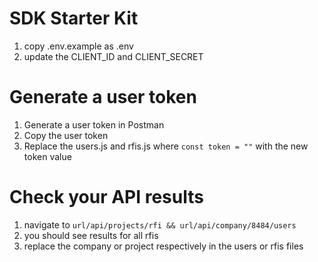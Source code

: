 # SDK Starter Kit

1. copy .env.example as .env
2. update the CLIENT_ID and CLIENT_SECRET

# Generate a user token 
1. Generate a user token in Postman 
2. Copy the user token 
3. Replace the users.js and rfis.js where ``` const token = "" ``` with the new token value 

# Check your API results

1. navigate to  ``` url/api/projects/rfi && url/api/company/8484/users  ```
2. you should see results for all rfis
3. replace the company or project respectively in the users or rfis files

